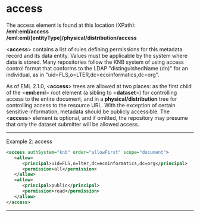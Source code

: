 # access

The access element is found at this location (XPath):  
**/eml:eml/access**  
**/eml:eml/[entityType]/physical/distribution/access**

<**access**> contains a list of rules defining permissions for this
metadata record and its data entity. Values must be applicable by the
system where data is stored. Many repositories follow the KNB system of
using access control format that conforms to the LDAP "distinguishedName
(dn)" for an individual, as in
"uid=FLS,o=LTER,dc=ecoinformatics,dc=org".

As of EML 2.1.0, <**access**> trees are allowed at two places: as the
first child of the <**eml:eml**> root element (a sibling to
<**dataset**>) for controlling access to the entire document, and in a
**physical/distribution** tree for controlling access to the resource
URL. With the exception of certain sensitive information, metadata
should be publicly accessible. The <**access**> element is optional,
and if omitted, the repository may presume that only the dataset
submitter will be allowed access.

---

Example 2: access
```xml
<access authSystem="knb" order="allowFirst" scope="document">
   <allow>
      <principal>uid=FLS,o=lter,dc=ecoinformatics,dc=org</principal>
      <permission>all</permission>
   </allow>
   <allow>
      <principal>public</principal>
      <permission>read</permission>
   </allow>
</access>
```
---

